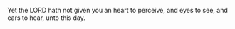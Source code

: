 Yet the LORD hath not given you an heart to perceive, and eyes to see, and ears to hear, unto this day.

